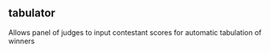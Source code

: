 ## tabulator

Allows panel of judges to input contestant scores for automatic tabulation of winners
